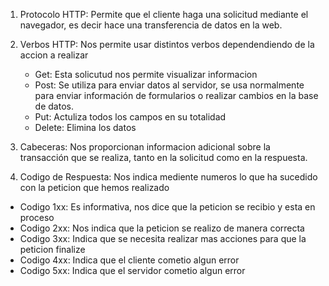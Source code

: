 1. Protocolo HTTP: Permite que el cliente haga una solicitud mediante el navegador, es decir hace una transferencia de datos en la web.

2. Verbos HTTP: Nos permite usar distintos verbos dependendiendo de la accion a realizar

   - Get: Esta solicutud nos permite visualizar informacion
   - Post: Se utiliza para enviar datos al servidor, se usa normalmente para enviar información de formularios o realizar cambios en la base de datos.
   - Put: Actuliza todos los campos en su totalidad
   - Delete: Elimina los datos

3. Cabeceras: Nos proporcionan informacion adicional sobre la transacción que se realiza, tanto en la solicitud como en la respuesta.

4. Codigo de Respuesta: Nos indica mediente numeros lo que ha sucedido con la peticion que hemos realizado

- Codigo 1xx: Es informativa, nos dice que la peticion se recibio y esta en proceso
- Codigo 2xx: Nos indica que la peticion se realizo de manera correcta
- Codigo 3xx: Indica que se necesita realizar mas acciones para que la peticion finalize
- Codigo 4xx: Indica que el cliente cometio algun error
- Codigo 5xx: Indica que el servidor cometio algun error
